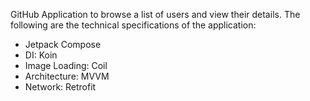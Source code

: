 GitHub Application to browse a list of users and view their details. The following are the technical specifications of the application:
- Jetpack Compose
- DI: Koin
- Image Loading: Coil
- Architecture: MVVM
- Network: Retrofit
